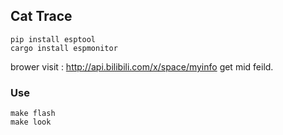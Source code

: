 ## Cat Trace

```
pip install esptool
cargo install espmonitor
```
brower visit : http://api.bilibili.com/x/space/myinfo get mid feild.
### Use
```
make flash
make look
```